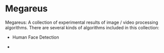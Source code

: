 # Megareus

Megareus: A collection of experimental results of image / video processing algorithms. There are several kinds of algorithms included in this collection:

- Human Face Detection
  
  
  
- 

